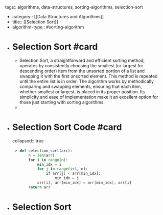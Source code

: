 tags:: algorithms, data-structures, sorting-algorithms, selection-sort

- category:: [[Data Structures and Algorithms]]
- title:: [[Selection Sort]]
- algorithm-type:: #sorting-algorithm
- # Selection Sort #card
	- Selection Sort, a straightforward and efficient sorting method, operates by consistently choosing the smallest (or largest for descending order) item from the unsorted portion of a list and swapping it with the first unsorted element. This method is repeated until the entire list is in order. The algorithm works by methodically comparing and swapping elements, ensuring that each item, whether smallest or largest, is placed in its proper position. Its simplicity and ease of implementation make it an excellent option for those just starting with sorting algorithms.
	-
- # Selection Sort Code #card
  collapsed:: true
	- ```python
	  def selection_sort(arr):
	      n = len(arr)
	      for i in range(n):
	          min_idx = i
	          for j in range(i+1, n):
	              if arr[j] < arr[min_idx]:
	                  min_idx = j
	          arr[i], arr[min_idx] = arr[min_idx], arr[i]
	      return arr
	  ```
- # Selection Sort